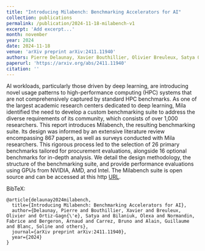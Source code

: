 ```yaml
---
title: "Introducing Milabench: Benchmarking Accelerators for AI"
collection: publications
permalink: /publication/2024-11-18-milabench-v1
excerpt: 'Add excerpt...'
month: november
year: 2024
date: 2024-11-18
venue: 'arXiv preprint arXiv:2411.11940'
authors: Pierre Delaunay, Xavier Bouthillier, Olivier Breuleux, Satya Ortiz-Gagné, Olexa Bilaniuk, Fabrice Normandin, Arnaud Bergeron, Bruno Carrez, Guillaume Alain, Soline Blanc, Frédéric Osterrath, Joseph Viviano, Roger Creus-Castanyer Darshan Patil, Rabiul Awal, Le Zhang
paperurl: 'https://arxiv.org/abs/2411.11940'
citation: ''
---
```


AI workloads, particularly those driven by deep learning, are introducing novel
usage patterns to high-performance computing (HPC) systems that are not
comprehensively captured by standard HPC benchmarks. As one of the largest
academic research centers dedicated to deep learning, Mila identified the need
to develop a custom benchmarking suite to address the diverse requirements of
its community, which consists of over 1,000 researchers. This report introduces
Milabench, the resulting benchmarking suite. Its design was informed by an
extensive literature review encompassing 867 papers, as well as surveys
conducted with Mila researchers. This rigorous process led to the selection of
26 primary benchmarks tailored for procurement evaluations, alongside 16
optional benchmarks for in-depth analysis. We detail the design methodology, the
structure of the benchmarking suite, and provide performance evaluations using
GPUs from NVIDIA, AMD, and Intel. The Milabench suite is open source and can be
accessed at this http [URL](https://github.com/mila-iqia/milabench).

BibTeX:

    @article{delaunay2024milabench,
      title={Introducing Milabench: Benchmarking Accelerators for AI},
      author={Delaunay, Pierre and Bouthillier, Xavier and Breuleux, Olivier and Ortiz-Gagn{\'e}, Satya and Bilaniuk, Olexa and Normandin, Fabrice and Bergeron, Arnaud and Carrez, Bruno and Alain, Guillaume and Blanc, Soline and others},
      journal={arXiv preprint arXiv:2411.11940},
      year={2024}
    }
